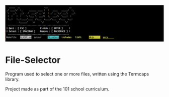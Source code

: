 ![alt text](https://raw.githubusercontent.com/dz0nda/File-Selector/master/img/example_file_selector.png)

# File-Selector
Program used to select one or more files, written using the Termcaps library.

Project made as part of the 101 school curriculum.
